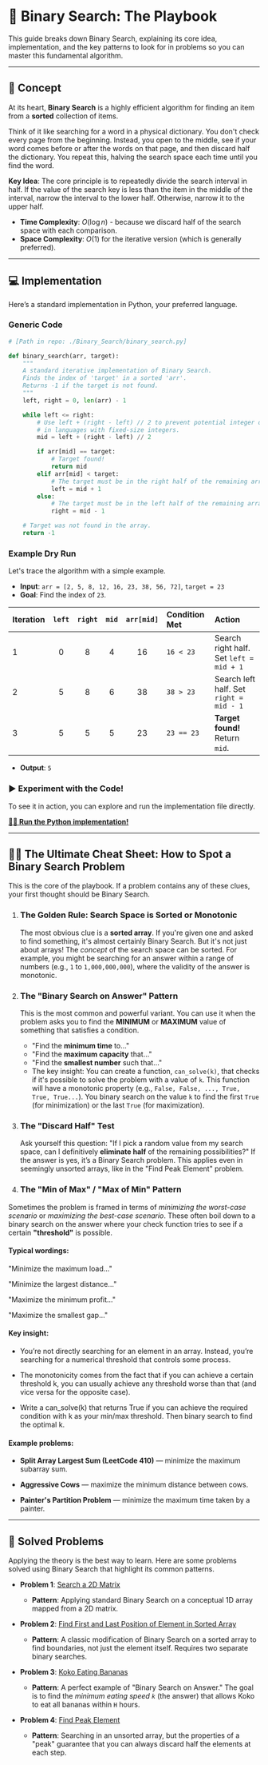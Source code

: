 # 🧠 Binary Search: The Playbook

This guide breaks down Binary Search, explaining its core idea, implementation, and the key patterns to look for in problems so you can master this fundamental algorithm.

---

## 🧐 Concept

At its heart, **Binary Search** is a highly efficient algorithm for finding an item from a **sorted** collection of items.

Think of it like searching for a word in a physical dictionary. You don't check every page from the beginning. Instead, you open to the middle, see if your word comes before or after the words on that page, and then discard half the dictionary. You repeat this, halving the search space each time until you find the word.

**Key Idea**: The core principle is to repeatedly divide the search interval in half. If the value of the search key is less than the item in the middle of the interval, narrow the interval to the lower half. Otherwise, narrow it to the upper half.

* **Time Complexity**: $O(\log n)$ - because we discard half of the search space with each comparison.
* **Space Complexity**: $O(1)$ for the iterative version (which is generally preferred).

---

## 💻 Implementation

Here’s a standard implementation in Python, your preferred language.

### Generic Code

```python
# [Path in repo: ./Binary_Search/binary_search.py]

def binary_search(arr, target):
    """
    A standard iterative implementation of Binary Search.
    Finds the index of 'target' in a sorted 'arr'.
    Returns -1 if the target is not found.
    """
    left, right = 0, len(arr) - 1

    while left <= right:
        # Use left + (right - left) // 2 to prevent potential integer overflow
        # in languages with fixed-size integers.
        mid = left + (right - left) // 2

        if arr[mid] == target:
            # Target found!
            return mid
        elif arr[mid] < target:
            # The target must be in the right half of the remaining array.
            left = mid + 1
        else:
            # The target must be in the left half of the remaining array.
            right = mid - 1

    # Target was not found in the array.
    return -1
````

### Example Dry Run

Let's trace the algorithm with a simple example.

  * **Input**: `arr = [2, 5, 8, 12, 16, 23, 38, 56, 72]`, `target = 23`
  * **Goal**: Find the index of `23`.

| Iteration | `left` | `right` | `mid` | `arr[mid]` | Condition Met      | Action                                   |
| :-------- | :----: | :-----: | :---: | :--------: | :----------------- | :--------------------------------------- |
| 1         | 0      | 8       | 4     | 16         | `16 < 23`          | Search right half. Set `left = mid + 1`  |
| 2         | 5      | 8       | 6     | 38         | `38 > 23`          | Search left half. Set `right = mid - 1` |
| 3         | 5      | 5       | 5     | 23         | `23 == 23`         | **Target found\!** Return `mid`.          |

  * **Output**: `5`

### ▶️ Experiment with the Code\!

To see it in action, you can explore and run the implementation file directly.

**[🧑‍💻 Run the Python implementation\!](./implementation/00_binarySearch.py)**

-----

## 🕵️‍♂️ The Ultimate Cheat Sheet: How to Spot a Binary Search Problem

This is the core of the playbook. If a problem contains any of these clues, your first thought should be Binary Search.

1. ### The Golden Rule: Search Space is Sorted or Monotonic

    The most obvious clue is a **sorted array**. If you're given one and asked to find something, it's almost certainly Binary Search. But it's not just about arrays! The *concept* of the search space can be sorted. For example, you might be searching for an answer within a range of numbers (e.g., `1` to `1,000,000,000`), where the validity of the answer is monotonic.

2. ### The "Binary Search on Answer" Pattern
    This is the most common and powerful variant. You can use it when the problem asks you to find the **MINIMUM** or **MAXIMUM** value of something that satisfies a condition.
    * "Find the **minimum time** to..."
    * "Find the **maximum capacity** that..."
    * "Find the **smallest number** such that..."
    * The key insight: You can create a function, `can_solve(k)`, that checks if it's possible to solve the problem with a value of `k`. This function will have a monotonic property (e.g., `False, False, ..., True, True, True...`). You binary search on the value `k` to find the first `True` (for minimization) or the last `True` (for maximization).

3. ### The "Discard Half" Test
    Ask yourself this question: "If I pick a random value from my search space, can I definitively **eliminate half** of the remaining possibilities?" If the answer is yes, it’s a Binary Search problem. This applies even in seemingly unsorted arrays, like in the "Find Peak Element" problem.

4. ### The "Min of Max" / "Max of Min" Pattern

Sometimes the problem is framed in terms of *minimizing the worst-case scenario* or *maximizing the best-case scenario*.
These often boil down to a binary search on the answer where your check function tries to see if a certain **"threshold"** is possible.

#### Typical wordings:

"Minimize the maximum load..."

"Minimize the largest distance..."

"Maximize the minimum profit..."

"Maximize the smallest gap..."

#### Key insight:

- You’re not directly searching for an element in an array. Instead, you’re searching for a numerical threshold that controls some process.

- The monotonicity comes from the fact that if you can achieve a certain threshold k, you can usually achieve any threshold worse than that (and vice versa for the opposite case).

- Write a can_solve(k) that returns True if you can achieve the required condition with k as your min/max threshold. Then binary search to find the optimal k.

#### Example problems:

- **Split Array Largest Sum (LeetCode 410)** — minimize the maximum subarray sum.

- **Aggressive Cows** — maximize the minimum distance between cows.

- **Painter's Partition Problem** — minimize the maximum time taken by a painter.

-----

## 🎯 Solved Problems

Applying the theory is the best way to learn. Here are some problems solved using Binary Search that highlight its common patterns.

  * **Problem 1**: [Search a 2D Matrix](https://www.google.com/search?q=./Solved_Problems/search-a-2d-matrix.md)

      * **Pattern**: Applying standard Binary Search on a conceptual 1D array mapped from a 2D matrix.

  * **Problem 2**: [Find First and Last Position of Element in Sorted Array](https://www.google.com/search?q=./Solved_Problems/find-first-and-last-position.md)

      * **Pattern**: A classic modification of Binary Search on a sorted array to find boundaries, not just the element itself. Requires two separate binary searches.

  * **Problem 3**: [Koko Eating Bananas](https://www.google.com/search?q=./Solved_Problems/koko-eating-bananas.md)

      * **Pattern**: A perfect example of "Binary Search on Answer." The goal is to find the *minimum eating speed `k`* (the answer) that allows Koko to eat all bananas within `H` hours.

  * **Problem 4**: [Find Peak Element](https://www.google.com/search?q=./Solved_Problems/find-peak-element.md)

      * **Pattern**: Searching in an unsorted array, but the properties of a "peak" guarantee that you can always discard half the elements at each step.